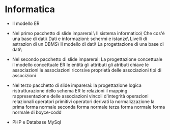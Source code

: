 # Informatica
* Il modello ER
* Nel primo pacchetto di slide imparerai:\\
Il sistema informatico\\
Che cos'è una base di dati\\
Dati e informazioni: schermi e istanze\\
Livelli di astrazion di un DBMS\\
Il modello di dati\\
La progettazione di una base di dati\\

* Nel secondo pacchetto di slide imparerai:
La progettazione concettuale
il modello concettuale ER
le entità
gli attributi
gli atributi chiave
le associazioni
le associazioni ricorsive
proprietà delle associazioni
tipi di associzioni

* Nel terzo pacchetto di slide imparerai:
la progettazione logica
ristrutturazione dello schema ER
le relazioni
il mapping
rappresentazione delle associazioni
vincoli d'integrità
operazioni relazionali
operatori primitivi
operatori derivati
la normalizzazione
la prima forma normale
seconda forma normale
terza forma normale
forma normale di boyce-codd



* PHP e Database MySql
